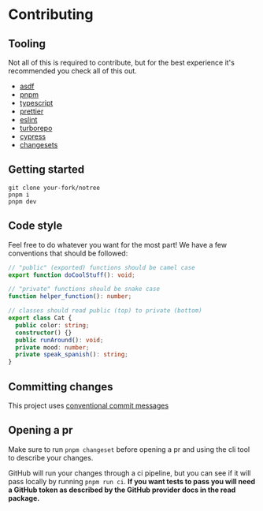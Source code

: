 # Contributing

## Tooling

Not all of this is required to contribute, but for the best experience it's
recommended you check all of this out.

- [asdf](https://asdf-vm.com/)
- [pnpm](https://pnpm.io/)
- [typescript](https://www.typescriptlang.org/)
- [prettier](https://prettier.io/)
- [eslint](https://eslint.org/)
- [turborepo](https://turbo.build/)
- [cypress](https://www.cypress.io/)
- [changesets](https://github.com/changesets/changesets#readme)

## Getting started

```
git clone your-fork/notree
pnpm i
pnpm dev
```

## Code style

Feel free to do whatever you want for the most part! We have a few conventions that should be followed:

```ts
// "public" (exported) functions should be camel case
export function doCoolStuff(): void;

// "private" functions should be snake case
function helper_function(): number;

// classes should read public (top) to private (bottom)
export class Cat {
  public color: string;
  constructor() {}
  public runAround(): void;
  private mood: number;
  private speak_spanish(): string;
}
```

## Committing changes

This project uses [conventional commit messages](https://www.conventionalcommits.org/en/v1.0.0/)

## Opening a pr

Make sure to run `pnpm changeset` before opening a pr and using the cli tool to
describe your changes.

GitHub will run your changes through a ci pipeline, but you can see if it will
pass locally by running `pnpm run ci`. **If you want tests to pass you will need a
GitHub token as described by the GitHub provider docs in the read package.**
